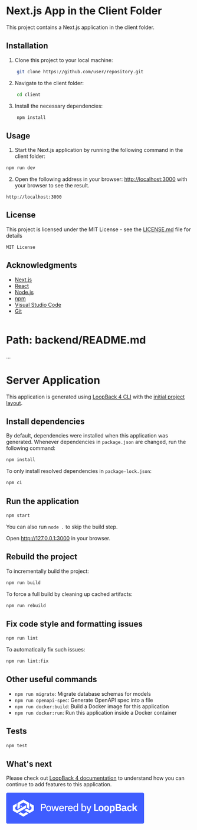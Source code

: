 # Next.js App in the Client Folder

This project contains a Next.js application in the client folder.

## Installation

1. Clone this project to your local machine:

```bash
    git clone https://github.com/user/repository.git
```

2. Navigate to the client folder:

```bash
    cd client
```

3. Install the necessary dependencies:

```bash
    npm install
```

## Usage

1. Start the Next.js application by running the following command in the client folder:

```bash	
npm run dev
```

2. Open the following address in your browser: [http://localhost:3000](http://localhost:3000) with your browser to see the result.

```arduino
http://localhost:3000
```

## License

This project is licensed under the MIT License - see the [LICENSE.md](LICENSE.md) file for details

```arduino
MIT License
```

## Acknowledgments

- [Next.js](https://nextjs.org/)
- [React](https://reactjs.org/)
- [Node.js](https://nodejs.org/en/)
- [npm](https://www.npmjs.com/)
- [Visual Studio Code](https://code.visualstudio.com/)
- [Git](https://git-scm.com/)

```
```

# Path: backend/README.md
...

# Server Application

This application is generated using [LoopBack 4 CLI](https://loopback.io/doc/en/lb4/Command-line-interface.html) with the
[initial project layout](https://loopback.io/doc/en/lb4/Loopback-application-layout.html).

## Install dependencies

By default, dependencies were installed when this application was generated.
Whenever dependencies in `package.json` are changed, run the following command:

```sh
npm install
```

To only install resolved dependencies in `package-lock.json`:

```sh
npm ci
```

## Run the application

```sh
npm start
```

You can also run `node .` to skip the build step.

Open http://127.0.0.1:3000 in your browser.

## Rebuild the project

To incrementally build the project:

```sh
npm run build
```

To force a full build by cleaning up cached artifacts:

```sh
npm run rebuild
```

## Fix code style and formatting issues

```sh
npm run lint
```

To automatically fix such issues:

```sh
npm run lint:fix
```

## Other useful commands

- `npm run migrate`: Migrate database schemas for models
- `npm run openapi-spec`: Generate OpenAPI spec into a file
- `npm run docker:build`: Build a Docker image for this application
- `npm run docker:run`: Run this application inside a Docker container

## Tests

```sh
npm test
```

## What's next

Please check out [LoopBack 4 documentation](https://loopback.io/doc/en/lb4/) to
understand how you can continue to add features to this application.

[![LoopBack](https://github.com/loopbackio/loopback-next/raw/master/docs/site/imgs/branding/Powered-by-LoopBack-Badge-(blue)-@2x.png)](http://loopback.io/)
